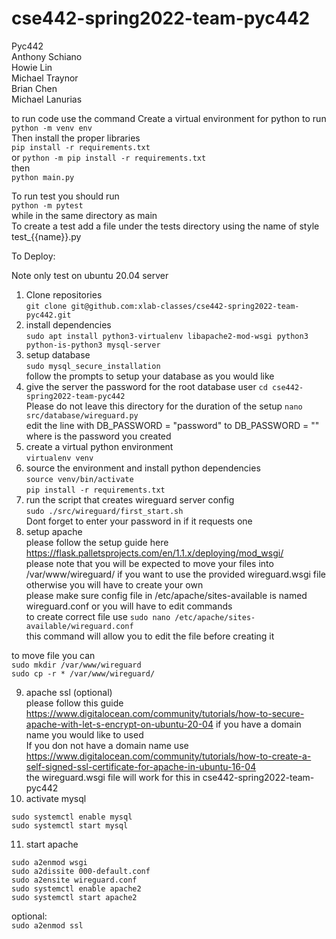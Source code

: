 # cse442-spring2022-team-pyc442  

Pyc442  
Anthony Schiano  
Howie Lin  
Michael Traynor  
Brian Chen  
Michael Lanurias  

to run code use the command
Create a virtual environment for python to run  
`python -m venv env`  
Then install the proper libraries  
`pip install -r requirements.txt`  
or `python -m pip install -r requirements.txt`  
then  
`python main.py`  

To run test you should run  
`python -m pytest`  
while in the same directory as main  
To create a test add a file under the tests directory using the name of style test_{{name}}.py  

To Deploy:

Note only test on ubuntu 20.04 server  
  
1. Clone repositories  
`git clone git@github.com:xlab-classes/cse442-spring2022-team-pyc442.git`  
2. install dependencies  
`sudo apt install python3-virtualenv libapache2-mod-wsgi python3 python-is-python3 mysql-server`  
3. setup database  
`sudo mysql_secure_installation`  
follow the prompts to setup your database as you would like
4. give the server the password for the root database user
`cd cse442-spring2022-team-pyc442`  
Please do not leave this directory for the duration of the setup
`nano src/database/wireguard.py`  
edit the line with DB_PASSWORD = "password" to DB_PASSWORD = "<your password>" where <your password> is the password you created  
5. create a virtual python environment  
`virtualenv venv`  
6. source the environment and install python dependencies  
`source venv/bin/activate`  
`pip install -r requirements.txt`
7. run the script that creates wireguard server config  
`sudo ./src/wireguard/first_start.sh`  
Dont forget to enter your password in if it requests one  
8. setup apache  
please follow the setup guide here https://flask.palletsprojects.com/en/1.1.x/deploying/mod_wsgi/  
please note that you will be expected to move your files into /var/www/wireguard/ if you want to use the provided wireguard.wsgi file otherwise you will have to create your own  
please make sure config file in /etc/apache/sites-available is named wireguard.conf or you will have to edit commands  
to create correct file use 
`sudo nano /etc/apache/sites-available/wireguard.conf`  
this command will allow you to edit the file before creating it  

to move file you can  
`sudo mkdir /var/www/wireguard`  
`sudo cp -r * /var/www/wireguard/`  


9. apache ssl (optional)  
please follow this guide https://www.digitalocean.com/community/tutorials/how-to-secure-apache-with-let-s-encrypt-on-ubuntu-20-04 if you have a domain name you would like to used  
If you don not have a domain name use https://www.digitalocean.com/community/tutorials/how-to-create-a-self-signed-ssl-certificate-for-apache-in-ubuntu-16-04  
the wireguard.wsgi file will work for this in cse442-spring2022-team-pyc442  
10. activate mysql  

`sudo systemctl enable mysql`  
`sudo systemctl start mysql`  

11. start apache  

`sudo a2enmod wsgi`  
`sudo a2dissite 000-default.conf`  
`sudo a2ensite wireguard.conf`  
`sudo systemctl enable apache2`  
`sudo systemctl start apache2`

optional:  
`sudo a2enmod ssl`  
